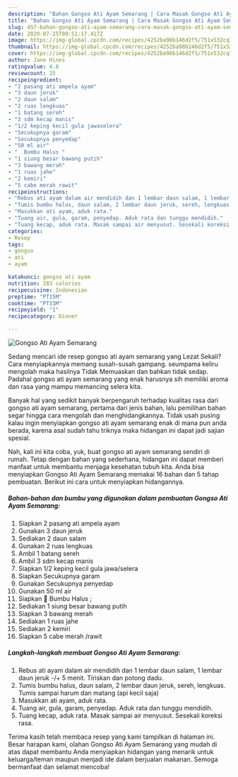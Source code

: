 ```yaml
---
description: "Bahan Gongso Ati Ayam Semarang | Cara Masak Gongso Ati Ayam Semarang Yang Mudah Dan Praktis"
title: "Bahan Gongso Ati Ayam Semarang | Cara Masak Gongso Ati Ayam Semarang Yang Mudah Dan Praktis"
slug: 457-bahan-gongso-ati-ayam-semarang-cara-masak-gongso-ati-ayam-semarang-yang-mudah-dan-praktis
date: 2020-07-25T09:51:17.417Z
image: https://img-global.cpcdn.com/recipes/4252ba98b146d2f5/751x532cq70/gongso-ati-ayam-semarang-foto-resep-utama.jpg
thumbnail: https://img-global.cpcdn.com/recipes/4252ba98b146d2f5/751x532cq70/gongso-ati-ayam-semarang-foto-resep-utama.jpg
cover: https://img-global.cpcdn.com/recipes/4252ba98b146d2f5/751x532cq70/gongso-ati-ayam-semarang-foto-resep-utama.jpg
author: Jane Hines
ratingvalue: 4.8
reviewcount: 15
recipeingredient:
- "2 pasang ati ampela ayam"
- "3 daun jeruk"
- "2 daun salam"
- "2 ruas lengkuas"
- "1 batang sereh"
- "3 sdm kecap manis"
- "1/2 keping kecil gula jawaselera"
- "Secukupnya garam"
- "Secukupnya penyedap"
- "50 ml air"
- "  Bumbu Halus "
- "1 siung besar bawang putih"
- "3 bawang merah"
- "1 ruas jahe"
- "2 kemiri"
- "5 cabe merah rawit"
recipeinstructions:
- "Rebus ati ayam dalam air mendidih dan 1 lembar daun salam, 1 lembar daun jeruk -/+ 5 menit. Tiriskan dan potong dadu."
- "Tumis bumbu halus, daun salam, 2 lembar daun jeruk, sereh, lengkuas. Tumis sampai harum dan matang (api kecil saja)"
- "Masukkan ati ayam, aduk rata."
- "Tuang air, gula, garam, penyedap. Aduk rata dan tunggu mendidih."
- "Tuang kecap, aduk rata. Masak sampai air menyusut. Sesekali koreksi rasa."
categories:
- Resep
tags:
- gongso
- ati
- ayam

katakunci: gongso ati ayam 
nutrition: 283 calories
recipecuisine: Indonesian
preptime: "PT15M"
cooktime: "PT33M"
recipeyield: "1"
recipecategory: Dinner

---
```



![Gongso Ati Ayam Semarang](https://img-global.cpcdn.com/recipes/4252ba98b146d2f5/751x532cq70/gongso-ati-ayam-semarang-foto-resep-utama.jpg)

Sedang mencari ide resep gongso ati ayam semarang yang Lezat Sekali? Cara menyiapkannya memang susah-susah gampang. seumpama keliru mengolah maka hasilnya Tidak Memuaskan dan bahkan tidak sedap. Padahal gongso ati ayam semarang yang enak harusnya sih memiliki aroma dan rasa yang mampu memancing selera kita.



Banyak hal yang sedikit banyak berpengaruh terhadap kualitas rasa dari gongso ati ayam semarang, pertama dari jenis bahan, lalu pemilihan bahan segar hingga cara mengolah dan menghidangkannya. Tidak usah pusing kalau ingin menyiapkan gongso ati ayam semarang enak di mana pun anda berada, karena asal sudah tahu triknya maka hidangan ini dapat jadi sajian spesial.


Nah, kali ini kita coba, yuk, buat gongso ati ayam semarang sendiri di rumah. Tetap dengan bahan yang sederhana, hidangan ini dapat memberi manfaat untuk membantu menjaga kesehatan tubuh kita. Anda bisa menyiapkan Gongso Ati Ayam Semarang memakai 16 bahan dan 5 tahap pembuatan. Berikut ini cara untuk menyiapkan hidangannya.

<!--inarticleads1-->

##### Bahan-bahan dan bumbu yang digunakan dalam pembuatan Gongso Ati Ayam Semarang:

1. Siapkan 2 pasang ati ampela ayam
1. Gunakan 3 daun jeruk
1. Sediakan 2 daun salam
1. Gunakan 2 ruas lengkuas
1. Ambil 1 batang sereh
1. Ambil 3 sdm kecap manis
1. Siapkan 1/2 keping kecil gula jawa/selera
1. Siapkan Secukupnya garam
1. Gunakan Secukupnya penyedap
1. Gunakan 50 ml air
1. Siapkan  🍗 Bumbu Halus ;
1. Sediakan 1 siung besar bawang putih
1. Siapkan 3 bawang merah
1. Sediakan 1 ruas jahe
1. Sediakan 2 kemiri
1. Siapkan 5 cabe merah /rawit




<!--inarticleads2-->

##### Langkah-langkah membuat Gongso Ati Ayam Semarang:

1. Rebus ati ayam dalam air mendidih dan 1 lembar daun salam, 1 lembar daun jeruk -/+ 5 menit. Tiriskan dan potong dadu.
1. Tumis bumbu halus, daun salam, 2 lembar daun jeruk, sereh, lengkuas. Tumis sampai harum dan matang (api kecil saja)
1. Masukkan ati ayam, aduk rata.
1. Tuang air, gula, garam, penyedap. Aduk rata dan tunggu mendidih.
1. Tuang kecap, aduk rata. Masak sampai air menyusut. Sesekali koreksi rasa.




Terima kasih telah membaca resep yang kami tampilkan di halaman ini. Besar harapan kami, olahan Gongso Ati Ayam Semarang yang mudah di atas dapat membantu Anda menyiapkan hidangan yang menarik untuk keluarga/teman maupun menjadi ide dalam berjualan makanan. Semoga bermanfaat dan selamat mencoba!
